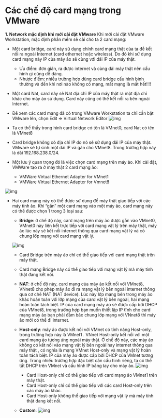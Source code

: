 # Các chế độ card mạng trong VMware

**1. Network mặc định khi mới cài đặt VMware**
 Khi mới cài đặt VMware Workstation, mặc định phần mềm sẽ cài cho ta 2 card mạng:
- Một card bridge, card này sử dụng chính card mạng thật của ta để kết nối ra ngoài Internet (card ethernet hoặc wireless). Do đó khi sử dụng card mạng này IP của máy ảo sẽ cùng với dải IP của máy thật.
  - Ưu điểm: đơn giản, ra được internet và cùng dải máy thật nên cấu hình gì cũng dễ dàng.
  - Nhược điểm: nhiều trường hợp dùng card bridge cấu hình bình thường và đến khi nơi nào không có mạng, mất mạng là mất hết!!!!
- Một card Nat, card này sẽ Nat địa chỉ IP của máy thật ra một địa chỉ khác cho máy ảo sử dụng. Card này cũng có thể kết nối ra bên ngoài Internet.
- Để xem các card mạng đã có trong VMware Workstation ta chỉ cần bật VMware lên, chọn Edit => Virtual Network Editor
![img](https://camo.githubusercontent.com/685edb82d7771ab1f538102d5af1efb621c9e849/687474703a2f2f692e696d6775722e636f6d2f48513643334e702e706e67)

- Ta có thể thấy trong hình card bridge có tên là VMnet0, card Nat có tên là VMnet8
- Card bridge không có địa chỉ IP do nó sẽ sử dụng dải IP của máy thật. VMware sẽ tự sinh một dải IP và gán cho VMnet8. Trong trường hợp này là dải 192.168.238.0/24.
- Một lưu ý quan trọng đó là việc chọn card mạng trên máy ảo. Khi cài đặt,  VMWare tạo ra ở máy thật 2 card mạng ảo:

  - VMWare Virtual Ethernet Adapter for VMnet1
  - VMWare Virtual Ethernet Adapter for Vmnet8

![img](https://psglee.files.wordpress.com/2015/07/dffdffd.png?w=611)

- Hai card mạng này có thể được sử dụng để máy thật giao tiếp với các máy tính ảo. Khi “gắn” một card mạng vào một máy ảo, card mạng này có thể được chọn 1 trong 3 loại sau:

  - **Bridge**: ở chế độ này, card mạng trên máy ảo được gắn vào VMnet0, VMnet0 này liên kết trực tiếp với card mạng vật lý trên máy thật, máy ảo lúc này sẽ kết nối internet thông qua card mạng vật lý và có chung lớp mạng với card mạng vật lý.
  
  ![img](https://public.sn2.livefilestore.com/y2pt0QnN_xQOE_pgIJRAxtK5EM-sTUw3tPhgNsDZSts-Qh6fZ0W_qxt6WIiUui_jP8QpGgV0aatQfIFo39L_MjwKRk2v0XHixtbEMALXPlrISQ/briged.png?psid=1)

    - Card Bridge trên máy ảo chỉ có thể giao tiếp với card mạng thật trên máy thật.
    - Card mạng Bridge này có thể giao tiếp với mạng vật lý mà máy tính thật đang kết nối. 
     
  - **NAT**: ở chế độ này, card mạng của máy ảo kết nối với VMnet8, VNnet8 cho phép máy ảo đi ra mạng vật lý bên ngoài internet thông qua cơ chế NAT (NAT device). Lúc này lớp mạng bên trong máy ảo khác hoàn toàn với lớp mạng của card vật lý bên ngoài, hai mạng hoàn toàn tách biệt. IP của card mạng máy ảo sẽ được cấp bởi DHCP của VMnet8, trong trường hợp bạn muốn thiết lập IP tĩnh cho card mạng máy ảo bạn phải đảm bảo chung lớp mạng với VNnet8 thì máy ảo mới có thể đi internet.
  
  - **Host-only**: máy ảo được kết nối với VMnet có tính năng Host-only, trong trường hợp này là VMnet1 . VNnet Host-only kết nối với một card mạng ảo tương ứng ngoài máy thật. Ở chế độ này,  các máy ảo không có kết nối vào mạng vật lý bên ngoài hay internet thông qua máy thật , có nghĩa là mạng VMnet Host-only và mạng vật lý hoàn toàn tách biệt. IP của máy ảo được cấp bởi DHCP của VMnet tương ứng. Trong nhiều trường hợp đặc biệt cần cấu hình riêng, ta có thể tắt DHCP trên VMnet và cấu hình IP bằng tay cho máy ảo.
  ![img](https://public.sn2.livefilestore.com/y2pP5x5S-hctvRaGYnS19WRmpkhDnqGeWbKsqJrxMmcJgj4nplOWuXgZ6VmlYVVQJhr2O771zgIP0tH7WHIbdaCaAZKF_ms1PqKptl3ioj-COI/host-only.png?psid=1)

    - Card Host-only chỉ có thể giao tiếp với card mạng ảo VMnet1 trên máy thật.
    - Card Host-only chỉ có thể giao tiếp với các card Host-only trên các máy ảo khác.
    - Card Host-only không thể giao tiếp với mạng vật lý mà máy tính thật đang kết nối.

  - **Custom**: 
![img](https://pbs.twimg.com/media/CSZpJyvUYAAeH6L.png)
